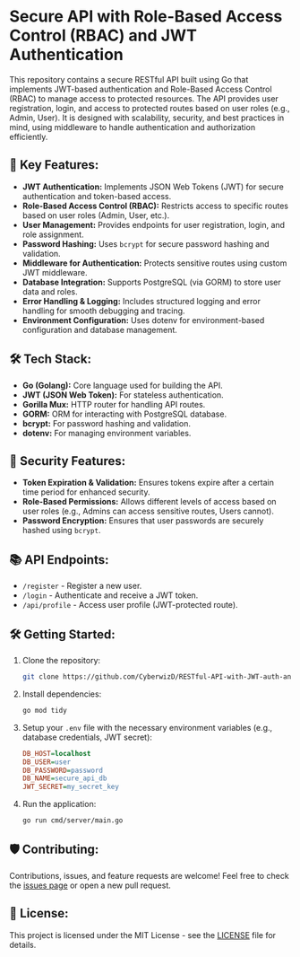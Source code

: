 # Secure API with Role-Based Access Control (RBAC) and JWT Authentication

This repository contains a secure RESTful API built using Go that implements JWT-based authentication and Role-Based Access Control (RBAC) to manage access to protected resources. The API provides user registration, login, and access to protected routes based on user roles (e.g., Admin, User). It is designed with scalability, security, and best practices in mind, using middleware to handle authentication and authorization efficiently.

## 🚀 Key Features:
- **JWT Authentication:** Implements JSON Web Tokens (JWT) for secure authentication and token-based access.
- **Role-Based Access Control (RBAC):** Restricts access to specific routes based on user roles (Admin, User, etc.).
- **User Management:** Provides endpoints for user registration, login, and role assignment.
- **Password Hashing:** Uses `bcrypt` for secure password hashing and validation.
- **Middleware for Authentication:** Protects sensitive routes using custom JWT middleware.
- **Database Integration:** Supports PostgreSQL (via GORM) to store user data and roles.
- **Error Handling & Logging:** Includes structured logging and error handling for smooth debugging and tracing.
- **Environment Configuration:** Uses dotenv for environment-based configuration and database management.

## 🛠 Tech Stack:
- **Go (Golang):** Core language used for building the API.
- **JWT (JSON Web Token):** For stateless authentication.
- **Gorilla Mux:** HTTP router for handling API routes.
- **GORM:** ORM for interacting with PostgreSQL database.
- **bcrypt:** For password hashing and validation.
- **dotenv:** For managing environment variables.

## 🔐 Security Features:
- **Token Expiration & Validation:** Ensures tokens expire after a certain time period for enhanced security.
- **Role-Based Permissions:** Allows different levels of access based on user roles (e.g., Admins can access sensitive routes, Users cannot).
- **Password Encryption:** Ensures that user passwords are securely hashed using `bcrypt`.

## 📚 API Endpoints:
- `/register` - Register a new user.
- `/login` - Authenticate and receive a JWT token.
- `/api/profile` - Access user profile (JWT-protected route).

## 🛠 Getting Started:
1. Clone the repository:
    ```bash
    git clone https://github.com/CyberwizD/RESTful-API-with-JWT-auth-and-RBAC.git
    ```

2. Install dependencies:
    ```bash
    go mod tidy
    ```

3. Setup your `.env` file with the necessary environment variables (e.g., database credentials, JWT secret):
    ```ini
    DB_HOST=localhost
    DB_USER=user
    DB_PASSWORD=password
    DB_NAME=secure_api_db
    JWT_SECRET=my_secret_key
    ```

4. Run the application:
    ```bash
    go run cmd/server/main.go
    ```

## 🛡 Contributing:
Contributions, issues, and feature requests are welcome! Feel free to check the [issues page](https://github.com/CyberwizD/RESTful-API-with-JWT-auth-and-RBAC/issues) or open a new pull request.

## 📄 License:
This project is licensed under the MIT License - see the [LICENSE](LICENSE) file for details.

